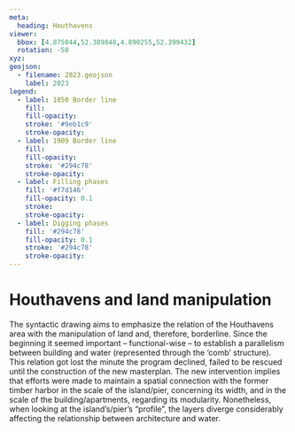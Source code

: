 ```yaml
---
meta:
  heading: Houthavens 
viewer:
  bbox: [4.875044,52.389848,4.890255,52.399432]
  rotation: -50
xyz:
geojson:
  - filename: 2023.geojson
    label: 2023
legend:
  - label: 1850 Border line
    fill:
    fill-opacity:
    stroke: '#9eb1c9'
    stroke-opacity:
  - label: 1909 Border line 
    fill:
    fill-opacity:
    stroke: '#294c78'
    stroke-opacity:
  - label: Filling phases
    fill: '#f7d146'
    fill-opacity: 0.1
    stroke:
    stroke-opacity:
  - label: Digging phases
    fill: '#294c78'
    fill-opacity: 0.1
    stroke: '#294c78'
    stroke-opacity:
---
```

# Houthavens and land manipulation
The syntactic drawing aims to emphasize the relation of the Houthavens area with the manipulation of land and, therefore, borderline. Since the beginning it seemed important – functional-wise – to establish a parallelism between building and water (represented through the ‘comb’ structure). This relation got lost the minute the program declined, failed to be rescued until the construction of the new masterplan. The new intervention implies that efforts were made to maintain a spatial connection with the former timber harbor in the scale of the island/pier, concerning its width, and in the scale of the building/apartments, regarding its modularity. Nonetheless, when looking at the island’s/pier’s “profile”, the layers diverge considerably affecting the relationship between architecture and water.
